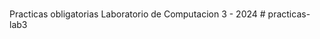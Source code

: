 # 

Practicas obligatorias Laboratorio de Computacion 3 - 2024
#   p r a c t i c a s - l a b 3 
 
 
